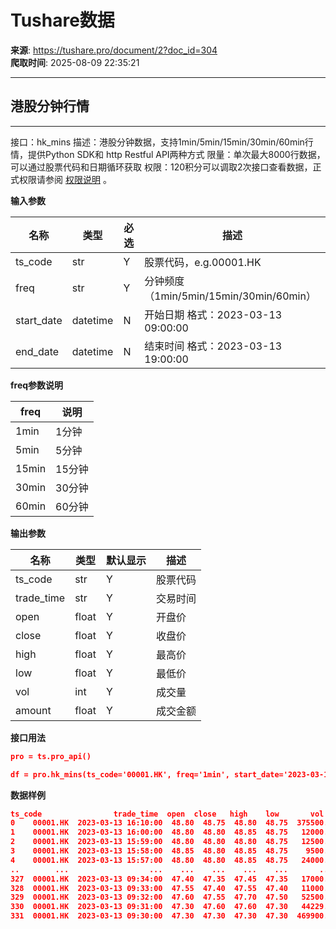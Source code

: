 # Tushare数据

**来源**: https://tushare.pro/document/2?doc_id=304  
**爬取时间**: 2025-08-09 22:35:21

---

## 港股分钟行情

---

接口：hk\_mins
描述：港股分钟数据，支持1min/5min/15min/30min/60min行情，提供Python SDK和 http Restful API两种方式
限量：单次最大8000行数据，可以通过股票代码和日期循环获取
权限：120积分可以调取2次接口查看数据，正式权限请参阅 [权限说明](https://tushare.pro/document/1?doc_id=290)  。

**输入参数**

| 名称 | 类型 | 必选 | 描述 |
| --- | --- | --- | --- |
| ts\_code | str | Y | 股票代码，e.g.00001.HK |
| freq | str | Y | 分钟频度（1min/5min/15min/30min/60min） |
| start\_date | datetime | N | 开始日期 格式：2023-03-13 09:00:00 |
| end\_date | datetime | N | 结束时间 格式：2023-03-13 19:00:00 |

**freq参数说明**

| freq | 说明 |
| --- | --- |
| 1min | 1分钟 |
| 5min | 5分钟 |
| 15min | 15分钟 |
| 30min | 30分钟 |
| 60min | 60分钟 |

**输出参数**

| 名称 | 类型 | 默认显示 | 描述 |
| --- | --- | --- | --- |
| ts\_code | str | Y | 股票代码 |
| trade\_time | str | Y | 交易时间 |
| open | float | Y | 开盘价 |
| close | float | Y | 收盘价 |
| high | float | Y | 最高价 |
| low | float | Y | 最低价 |
| vol | int | Y | 成交量 |
| amount | float | Y | 成交金额 |

**接口用法**

```json
pro = ts.pro_api()

df = pro.hk_mins(ts_code='00001.HK', freq='1min', start_date='2023-03-13 09:00:00', end_date='2023-03-13 19:00:00')
```

**数据样例**

```json
ts_code                trade_time  open  close   high    low       vol      amount
0    00001.HK  2023-03-13 16:10:00  48.80  48.75  48.80  48.75  375500.0  18305625.0
1    00001.HK  2023-03-13 16:00:00  48.80  48.80  48.85  48.75   12000.0    585575.0
2    00001.HK  2023-03-13 15:59:00  48.80  48.80  48.80  48.75   12500.0    609825.0
3    00001.HK  2023-03-13 15:58:00  48.85  48.80  48.85  48.75    9500.0    463725.0
4    00001.HK  2023-03-13 15:57:00  48.80  48.80  48.85  48.75   24000.0   1171450.0
..        ...                  ...    ...    ...    ...    ...       ...         ...
327  00001.HK  2023-03-13 09:34:00  47.40  47.35  47.45  47.35   17000.0    805975.0
328  00001.HK  2023-03-13 09:33:00  47.55  47.40  47.55  47.40   11000.0    521725.0
329  00001.HK  2023-03-13 09:32:00  47.60  47.55  47.70  47.50   52500.0   2497550.0
330  00001.HK  2023-03-13 09:31:00  47.30  47.60  47.60  47.30   44229.0   2097256.7
331  00001.HK  2023-03-13 09:30:00  47.30  47.30  47.30  47.30  469900.0  22298550.0
```

